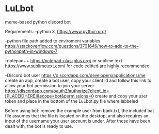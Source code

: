 # LuLbot
meme-based python discord bot

Requirements:
-python 3, https://www.python.org/

-python file path added to enviroment variables https://stackoverflow.com/questions/3701646/how-to-add-to-the-pythonpath-in-windows-7

-notepad++ https://notepad-plus-plus.org/ or sublime text https://www.sublimetext.com/ for code editted are highly recommended

-Discord bot user https://discordapp.com/developers/applications/me
create an app, create a bot user, copy your client id and follow this link to allow your bot permission to join your server https://discordapp.com/oauth2/authorize?client_id=[PLACEIDHERE]&scope=bot&permissions=0
create and copy your user token and place in the bottom of the LuLbot.py file where labbeled

Before using bot: remove the example user from bank.txt, the included bat file assumes that the file is located on the desktop, and also requires an input of the username your user account is under. After these have been dealt with, the bot is ready to use.
